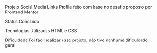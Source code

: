 Projeto Social Media Links Profile
feito com base no desafio proposto por Frontend Mentor

Status
Concluído

Tecnologias Utilizadas
HTML e CSS

Dificuldade
Foi fácil realizar esse projeto, não tive nenhuma dificuldade geral 
